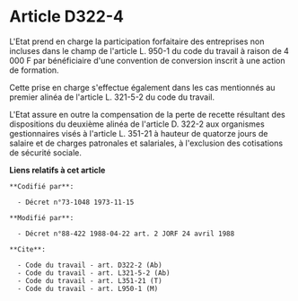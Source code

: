 # Article D322-4

L'Etat prend en charge la participation forfaitaire des entreprises non incluses dans le champ de l'article L. 950-1 du code
du travail à raison de 4 000 F par bénéficiaire d'une convention de conversion inscrit à une action de formation.

Cette prise en charge s'effectue également dans les cas mentionnés au premier alinéa de l'article L. 321-5-2 du code du
travail.

L'Etat assure en outre la compensation de la perte de recette résultant des dispositions du deuxième alinéa de l'article D.
322-2 aux organismes gestionnaires visés à l'article L. 351-21 à hauteur de quatorze jours de salaire et de charges
patronales et salariales, à l'exclusion des cotisations de sécurité sociale.

**Liens relatifs à cet article**

	**Codifié par**:

	  - Décret n°73-1048 1973-11-15

	**Modifié par**:

	  - Décret n°88-422 1988-04-22 art. 2 JORF 24 avril 1988

	**Cite**:

	  - Code du travail - art. D322-2 (Ab)
	  - Code du travail - art. L321-5-2 (Ab)
	  - Code du travail - art. L351-21 (T)
	  - Code du travail - art. L950-1 (M)
